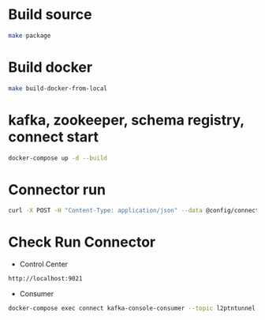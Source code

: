# Build source
```bash
make package
```

# Build docker
```bash
make build-docker-from-local
```

# kafka, zookeeper, schema registry, connect start 
```bash
docker-compose up -d --build
```

# Connector run
```bash
curl -X POST -H "Content-Type: application/json" --data @config/connector_l2ptn_tunnel.config http://localhost:8083/connectors
```

# Check Run Connector

*  Control Center
```bash
http://localhost:9021
```

*  Consumer
```bash
docker-compose exec connect kafka-console-consumer --topic l2ptntunnel --bootstrap-server kafka:29092  --property print.key=true --from-beginning
```